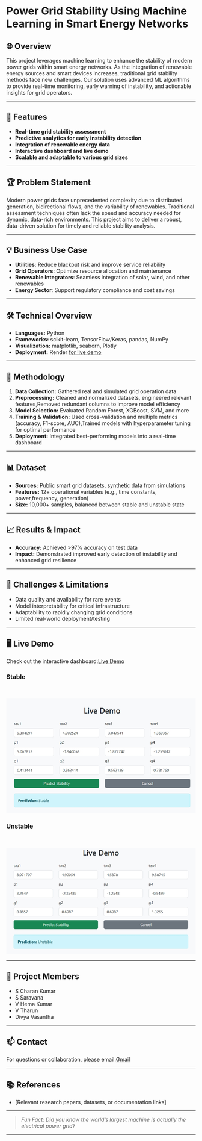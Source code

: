 # Power Grid Stability Using Machine Learning in Smart Energy Networks

## 🌐 Overview

This project leverages machine learning to enhance the stability of modern power grids within smart energy networks. As the integration of renewable energy sources and smart devices increases, traditional grid stability methods face new challenges. Our solution uses advanced ML algorithms to provide real-time monitoring, early warning of instability, and actionable insights for grid operators.

---

## 🚀 Features

- **Real-time grid stability assessment**
- **Predictive analytics for early instability detection**
- **Integration of renewable energy data**
- **Interactive dashboard and live demo**
- **Scalable and adaptable to various grid sizes**

---

## 🏆 Problem Statement

Modern power grids face unprecedented complexity due to distributed generation, bidirectional flows, and the variability of renewables. Traditional assessment techniques often lack the speed and accuracy needed for dynamic, data-rich environments. This project aims to deliver a robust, data-driven solution for timely and reliable stability analysis.

---

## 💡 Business Use Case

- **Utilities**: Reduce blackout risk and improve service reliability
- **Grid Operators**: Optimize resource allocation and maintenance
- **Renewable Integrators**: Seamless integration of solar, wind, and other renewables
- **Energy Sector**: Support regulatory compliance and cost savings

---

## 🛠️ Technical Overview

- **Languages:** Python
- **Frameworks:** scikit-learn, TensorFlow/Keras, pandas, NumPy
- **Visualization:** matplotlib, seaborn, Plotly
- **Deployment:** Render [for live demo](https://project-r0ym.onrender.com/)

---

## 🔬 Methodology

1. **Data Collection:** Gathered real and simulated grid operation data
2. **Preprocessing:** Cleaned and normalized datasets, engineered relevant features,Removed redundant columns to improve model efficiency
3. **Model Selection:** Evaluated Random Forest, XGBoost, SVM, and more
4. **Training & Validation:** Used cross-validation and multiple metrics (accuracy, F1-score, AUC),Trained models with hyperparameter tuning for optimal performance
5. **Deployment:** Integrated best-performing models into a real-time dashboard

---

## 📊 Dataset

- **Sources:** Public smart grid datasets, synthetic data from simulations
- **Features:** 12+ operational variables (e.g., time constants, power,frequency, generation)
- **Size:** 10,000+ samples, balanced between stable and unstable state

---

## 📈 Results & Impact

- **Accuracy:** Achieved >97% accuracy on test data
- **Impact:** Demonstrated improved early detection of instability and enhanced grid resilience

---

## 🧩 Challenges & Limitations

- Data quality and availability for rare events
- Model interpretability for critical infrastructure
- Adaptability to rapidly changing grid conditions
- Limited real-world deployment/testing

---

## 🖥️ Live Demo

Check out the interactive dashboard:[Live Demo](https://project-r0ym.onrender.com/)

<h3>Stable</h3> <br>

![Stable](static/image/outputStb.jpeg) 

<h3>Unstable</h3> <br>

![Unstable](static/image/output.jpeg)


---

## 👥 Project Members

- S Charan Kumar
- S Saravana
- V Hema Kumar
- V Tharun
- Divya Vasantha
  

---

## 📫 Contact

For questions or collaboration, please email:[Gmail](mailto:Saravanars43@gmail.com)

---

## 📚 References

- [Relevant research papers, datasets, or documentation links]

---

> *Fun Fact: Did you know the world’s largest machine is actually the electrical power grid?*

---

